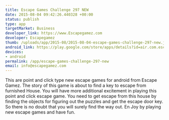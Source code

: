 ```yaml
--- 
title: Escape Games Challenge 297 NEW
date: 2015-08-04 09:42:26.440328 +00:00
status: publish
type: app
targetMarket: Business
developer_link: https://www.Escapegamez.com
developer: Escapegamez
thumb: /uploads/app/2015-08/2015-08-04-escape-games-challenge-297-new.jpg
android_link: https://play.google.com/store/apps/details?id=air.com.escapegamez.EscapeGamesChallenge297
devices: 
- android
permalink: /app/escape-games-challenge-297-new
email: info@escapegamez.com
---
```


This are point and click type new escape games for android from Escape Gamez. The story of this game is about to find a key to escape from furnished House. You will have more additional excitement in playing this point and click escape game. You need to get escape from this house by finding the objects for figuring out the puzzles and get the escape door key. So there is no doubt that you will surely find the way out. En Joy by playing new escape games and have fun.
